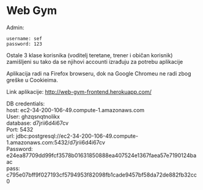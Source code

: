# Web Gym

Admin:

    username: sef     
    password: 123
    
Ostale 3 klase korisnika (voditelj teretane, trener i običan korisnik) zamišljeni su tako da se njihovi accounti izrađuju za potrebu aplikacije  

Aplikacija radi na Firefox browseru, dok na Google Chromeu ne radi zbog greške u Cookieima.


Link aplikacije: http://web-gym-frontend.herokuapp.com/


DB credentials:  
host: ec2-34-200-106-49.compute-1.amazonaws.com  
User: ghzqsnqtnolikx  
database: d7jrii6d4i67cv  
Port: 5432  
url: jdbc:postgresql://ec2-34-200-106-49.compute-1.amazonaws.com:5432/d7jrii6d4i67cv   
Password: e24ea87709dd99fcf3578b01631850888ea407524e1367faea57e7190124baac  
pass: c795e07bff9f027193cf5794953f82098fb1cade9457bf58da72de882fb32cc0